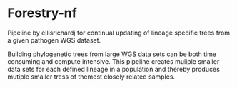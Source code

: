 # Forestry-nf

Pipeline by ellisrichardj for continual updating of lineage specific trees from a given pathogen WGS dataset.

Building phylogenetic trees from large WGS data sets can be both time consuming and compute intensive. This pipeline creates muliple smaller data sets for each defined lineage in a population and thereby produces mutiple smaller tress of themost closely related samples.
